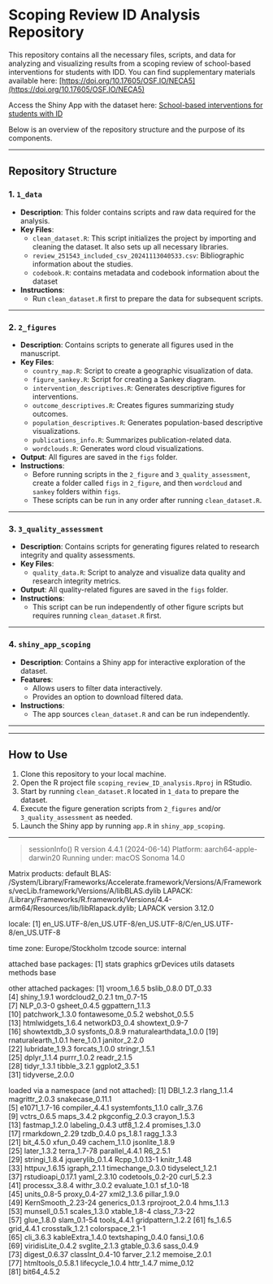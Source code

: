
# Scoping Review ID Analysis Repository

This repository contains all the necessary files, scripts, and data for analyzing and visualizing results from a scoping review of school-based interventions for students with IDD. You can find supplementary materials available here: [https://doi.org/10.17605/OSF.IO/NECA5](https://doi.org/10.17605/OSF.IO/NECA5)

Access the Shiny App with the dataset here: [School-based interventions for students with ID](http://wanda.lnu.se:3838/scoping_review_school_id/shiny_app_scoping/)

Below is an overview of the repository structure and the purpose of its components.

---

## Repository Structure

### 1. `1_data`
- **Description**: This folder contains scripts and raw data required for the analysis.
- **Key Files**:
  - `clean_dataset.R`: This script initializes the project by importing and cleaning the dataset. It also sets up all necessary libraries.
  - `review_251543_included_csv_20241113040533.csv`: Bibliographic information about the studies.
  - `codebook.R`: contains metadata and codebook information about the dataset
- **Instructions**:
  - Run `clean_dataset.R` first to prepare the data for subsequent scripts.

---

### 2. `2_figures`
- **Description**: Contains scripts to generate all figures used in the manuscript.
- **Key Files**:
  - `country_map.R`: Script to create a geographic visualization of data.
  - `figure_sankey.R`: Script for creating a Sankey diagram.
  - `intervention_descriptives.R`: Generates descriptive figures for interventions.
  - `outcome_descriptives.R`: Creates figures summarizing study outcomes.
  - `population_descriptives.R`: Generates population-based descriptive visualizations.
  - `publications_info.R`: Summarizes publication-related data.
  - `wordclouds.R`: Generates word cloud visualizations.
- **Output**: All figures are saved in the `figs` folder.
- **Instructions**:
  - Before running scripts in the `2_figure` and `3_quality_assessment`, create a folder called `figs` in `2_figure`, and then `wordcloud` and `sankey` folders within `figs`.
  - These scripts can be run in any order after running `clean_dataset.R`.


---

### 3. `3_quality_assessment`
- **Description**: Contains scripts for generating figures related to research integrity and quality assessments.
- **Key Files**:
  - `quality_data.R`: Script to analyze and visualize data quality and research integrity metrics.
- **Output**: All quality-related figures are saved in the `figs` folder.
- **Instructions**:
  - This script can be run independently of other figure scripts but requires running `clean_dataset.R` first.

---

### 4. `shiny_app_scoping`
- **Description**: Contains a Shiny app for interactive exploration of the dataset.
- **Features**:
  - Allows users to filter data interactively.
  - Provides an option to download filtered data.
- **Instructions**:
  - The app sources `clean_dataset.R` and can be run independently.

---
---

## How to Use
1. Clone this repository to your local machine.
2. Open the R project file `scoping_review_ID_analysis.Rproj` in RStudio.
3. Start by running `clean_dataset.R` located in `1_data` to prepare the dataset.
4. Execute the figure generation scripts from `2_figures` and/or `3_quality_assessment` as needed.
5. Launch the Shiny app by running `app.R` in `shiny_app_scoping`.

---

> sessionInfo()
R version 4.4.1 (2024-06-14)
Platform: aarch64-apple-darwin20
Running under: macOS Sonoma 14.0

Matrix products: default
BLAS:   /System/Library/Frameworks/Accelerate.framework/Versions/A/Frameworks/vecLib.framework/Versions/A/libBLAS.dylib 
LAPACK: /Library/Frameworks/R.framework/Versions/4.4-arm64/Resources/lib/libRlapack.dylib;  LAPACK version 3.12.0

locale:
[1] en_US.UTF-8/en_US.UTF-8/en_US.UTF-8/C/en_US.UTF-8/en_US.UTF-8

time zone: Europe/Stockholm
tzcode source: internal

attached base packages:
[1] stats     graphics  grDevices utils     datasets  methods   base     

other attached packages:
 [1] vroom_1.6.5             bslib_0.8.0             DT_0.33                
 [4] shiny_1.9.1             wordcloud2_0.2.1        tm_0.7-15              
 [7] NLP_0.3-0               gsheet_0.4.5            ggpattern_1.1.3        
[10] patchwork_1.3.0         fontawesome_0.5.2       webshot_0.5.5          
[13] htmlwidgets_1.6.4       networkD3_0.4           showtext_0.9-7         
[16] showtextdb_3.0          sysfonts_0.8.9          rnaturalearthdata_1.0.0
[19] rnaturalearth_1.0.1     here_1.0.1              janitor_2.2.0          
[22] lubridate_1.9.3         forcats_1.0.0           stringr_1.5.1          
[25] dplyr_1.1.4             purrr_1.0.2             readr_2.1.5            
[28] tidyr_1.3.1             tibble_3.2.1            ggplot2_3.5.1          
[31] tidyverse_2.0.0        

loaded via a namespace (and not attached):
 [1] DBI_1.2.3          rlang_1.1.4        magrittr_2.0.3     snakecase_0.11.1  
 [5] e1071_1.7-16       compiler_4.4.1     systemfonts_1.1.0  callr_3.7.6       
 [9] vctrs_0.6.5        maps_3.4.2         pkgconfig_2.0.3    crayon_1.5.3      
[13] fastmap_1.2.0      labeling_0.4.3     utf8_1.2.4         promises_1.3.0    
[17] rmarkdown_2.29     tzdb_0.4.0         ps_1.8.1           ragg_1.3.3        
[21] bit_4.5.0          xfun_0.49          cachem_1.1.0       jsonlite_1.8.9    
[25] later_1.3.2        terra_1.7-78       parallel_4.4.1     R6_2.5.1          
[29] stringi_1.8.4      jquerylib_0.1.4    Rcpp_1.0.13-1      knitr_1.48        
[33] httpuv_1.6.15      igraph_2.1.1       timechange_0.3.0   tidyselect_1.2.1  
[37] rstudioapi_0.17.1  yaml_2.3.10        codetools_0.2-20   curl_5.2.3        
[41] processx_3.8.4     withr_3.0.2        evaluate_1.0.1     sf_1.0-18         
[45] units_0.8-5        proxy_0.4-27       xml2_1.3.6         pillar_1.9.0      
[49] KernSmooth_2.23-24 generics_0.1.3     rprojroot_2.0.4    hms_1.1.3         
[53] munsell_0.5.1      scales_1.3.0       xtable_1.8-4       class_7.3-22      
[57] glue_1.8.0         slam_0.1-54        tools_4.4.1        gridpattern_1.2.2 
[61] fs_1.6.5           grid_4.4.1         crosstalk_1.2.1    colorspace_2.1-1  
[65] cli_3.6.3          kableExtra_1.4.0   textshaping_0.4.0  fansi_1.0.6       
[69] viridisLite_0.4.2  svglite_2.1.3      gtable_0.3.6       sass_0.4.9        
[73] digest_0.6.37      classInt_0.4-10    farver_2.1.2       memoise_2.0.1     
[77] htmltools_0.5.8.1  lifecycle_1.0.4    httr_1.4.7         mime_0.12         
[81] bit64_4.5.2 
